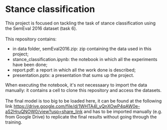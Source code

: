 # Stance classification

This project is focused on tackling the task of stance classification using the SemEval 2016 dataset (task 6).<br><br>
This repository contains:
- in data folder, semEval2016.zip: zip containing the data used in this project;
- stance_classification.ipynb: the notebook in which all the experiments have been done;
- report.pdf: a report in which all the work done is described;
- presentation.pptx: a presentation that sums up the project.

When executing the notebook, it's not necessaary to import the data manually: it contains a cell to clone this repository and access the datasets.<br><br>
The final model is too big to be loaded here, it can be found at the following link https://drive.google.com/file/d/1WHTA4I_yQnXOwP4qAW0e-aS2HruQNOW0/view?usp=share_link and has to be imported manually (e.g. from Google Drive) to replicate the final results without going through the training.
